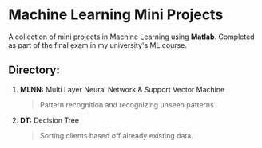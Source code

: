 # Machine Learning Mini Projects

A collection of mini projects in Machine Learning using **Matlab**. Completed as part of the final exam in my university's ML course.

## Directory:

1. **MLNN:** Multi Layer Neural Network & Support Vector Machine
   > Pattern recognition and recognizing unseen patterns.
4. **DT:** Decision Tree
   > Sorting clients based off already existing data.
